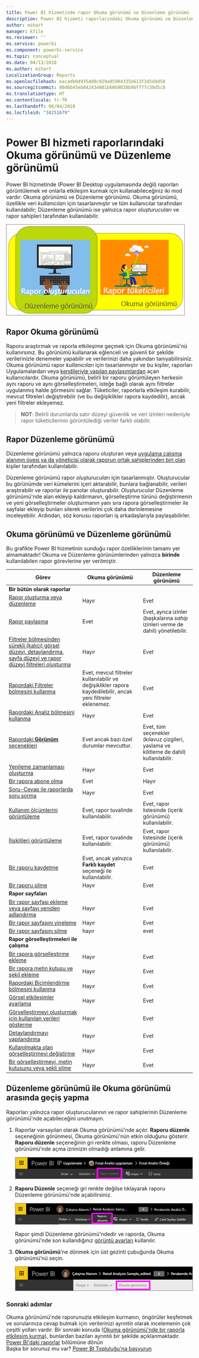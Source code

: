 ```yaml
---
title: Power BI hizmetinde rapor Okuma görünümü ve Düzenleme görünümü
description: Power BI hizmeti raporlarındaki Okuma görünümü ve Düzenleme görünümü arasındaki farklara genel bakış
author: mihart
manager: kfile
ms.reviewer: ''
ms.service: powerbi
ms.component: powerbi-service
ms.topic: conceptual
ms.date: 04/13/2018
ms.author: mihart
LocalizationGroup: Reports
ms.openlocfilehash: eacadb04935dd0c929a85904335b613f3d5d4d58
ms.sourcegitcommit: 80d6b45eb84243e801b60b9038b9bff77c30d5c8
ms.translationtype: HT
ms.contentlocale: tr-TR
ms.lasthandoff: 06/04/2018
ms.locfileid: "34251679"
---
```

# <a name="reading-view-and-editing-view-in-power-bi-service-reports"></a>Power BI hizmeti raporlarındaki Okuma görünümü ve Düzenleme görünümü
Power BI hizmetinde (Power BI Desktop uygulamasında değil) raporları görüntülemek ve onlarla etkileşim kurmak için kullanabileceğiniz iki mod vardır: Okuma görünümü ve Düzenleme görünümü. Okuma görünümü, özellikle veri *kullanıcıları* için tasarlanmıştır ve tüm kullanıcılar tarafından kullanılabilir; Düzenleme görünümü ise yalnızca rapor *oluşturucuları* ve rapor sahipleri tarafından kullanılabilir.

![Rapor oluşturucularının ve rapor kullanıcılarının resmi](media/service-reading-view-and-editing-view/power-bi-creators-consumers.png)

## <a name="report-reading-view"></a>Rapor Okuma görünümü

 Raporu araştırmak ve raporla etkileşime geçmek için Okuma görünümü'nü kullanırsınız. Bu görünümü kullanarak eğlenceli ve güvenli bir şekilde verilerinizle denemeler yapabilir ve verilerinizi daha yakından tanıyabilirsiniz. Okuma görünümü rapor *kullanıcıları* için tasarlanmıştır ve bu kişiler, raporları Uygulamalardan veya [kendileriyle yapılan paylaşımlardan](service-share-dashboards.md) açan kullanıcılardır. Okuma görünümü, belirli bir raporu görüntüleyen herkesin aynı raporu ve aynı görselleştirmeleri, isteğe bağlı olarak aynı filtreler uygulanmış halde görmesini sağlar.  Tüketiciler, raporlarla etkileşim kurabilir, mevcut filtreleri değiştirebilir (ve bu değişiklikler rapora kaydedilir), ancak yeni filtreler ekleyemez.

>**NOT**: Belirli durumlarda satır düzeyi güvenlik ve veri izinleri nedeniyle rapor tüketicilerinin görüntülediği veriler farklı olabilir.

## <a name="report-editing-view"></a>Rapor Düzenleme görünümü

Düzenleme görünümü yalnızca raporu oluşturan veya [uygulama çalışma alanının üyesi ya da yöneticisi olarak raporun ortak sahiplerinden biri olan](service-create-distribute-apps.md) kişiler tarafından kullanılabilir.

Düzenleme görünümü rapor *oluşturucuları* için tasarlanmıştır. Oluşturucular bu görünümde veri kümelerini içeri aktarabilir, bunlara bağlanabilir, verileri araştırabilir ve raporlar ile panolar oluşturabilir. *Oluşturucular* Düzenleme görünümü'nde alan ekleyip kaldırmanın, görselleştirme türünü değiştirmenin ve yeni görselleştirmeler oluşturmanın yanı sıra rapora görselleştirmeler ile sayfalar ekleyip bunları silerek verilerini çok daha derinlemesine inceleyebilir. Ardından, söz konusu raporları iş arkadaşlarıyla paylaşabilirler.

## <a name="reading-view-versus-editing-view"></a>Okuma görünümü ve Düzenleme görünümü
Bu grafikte Power BI hizmetinin sunduğu rapor özelliklerinin tamamı yer almamaktadır! Okuma ve Düzenleme görünümlerinden yalnızca **birinde** kullanılabilen rapor görevlerine yer verilmiştir.


|Görev  | Okuma görünümü  | Düzenleme görünümü |
|-------------------------|-------|-------|
|**Bir bütün olarak raporlar**  |
| [Rapor oluşturma veya düzenleme](service-report-create-new.md) | Hayır  | Evet |
| [Rapor paylaşma](service-share-reports.md)| Evet | Evet, ayrıca izinler (başkalarına *sahip* izinleri verme de dahil) yönetilebilir. |
| [Filtreler bölmesinden sürekli (kalıcı) görsel düzeyi, detaylandırma, sayfa düzeyi ve rapor düzeyi filtreleri oluşturma](power-bi-report-add-filter.md) | Hayır  | Evet |
| [Rapordaki Filtreler bölmesini kullanma](power-bi-how-to-report-filter.md) | Evet, mevcut filtreler kullanılabilir ve değişiklikler rapora kaydedilebilir, ancak yeni filtreler eklenemez. | Evet |
| [Rapordaki Analiz bölmesini kullanma](service-analytics-pane.md) | Hayır | Evet |
| [Rapordaki **Görünüm** seçenekleri](power-bi-report-display-settings.md) | Evet ancak bazı özel durumlar mevcuttur. | Evet, tüm seçenekler (kılavuz çizgileri, yaslama ve kilitleme de dahil) kullanılabilir. |
| [Yenileme zamanlaması oluşturma](refresh-data.md) | Hayır  | Evet |
| [Bir rapora abone olma](service-report-subscribe.md) | Evet | Hayır |
| [Soru-Cevap ile raporlarda soru sorma](power-bi-q-and-a.md) | Hayır  | Evet |
| [Kullanım ölçümlerini görüntüleme](service-usage-metrics.md) | Evet, rapor tuvalinde kullanılabilir. | Evet, rapor listesinde (içerik görünümü) kullanılabilir. |
| [İlişkilileri görüntüleme](service-related-content.md) | Evet, rapor tuvalinde kullanılabilir. | Evet, rapor listesinde (içerik görünümü) kullanılabilir. |
| [Bir raporu kaydetme](service-report-save.md) | Evet, ancak yalnızca **Farklı kaydet** seçeneği ile kullanılabilir. | Evet |
| [Bir raporu silme](service-delete.md) | Hayır  | Evet |
|**Rapor sayfaları** |
| [Bir rapor sayfası ekleme veya sayfayı yeniden adlandırma](power-bi-report-add-page.md)  | Hayır  | Evet  |
| [Bir rapor sayfasını yineleme](power-bi-report-copy-paste-page.md) | Hayır  | Evet |
| [Bir rapor sayfasını silme](service-delete.md) | hayır | evet |
|**Rapor görselleştirmeleri ile çalışma**|
| [Bir rapora görselleştirme ekleme](power-bi-report-add-visualizations-i.md) | Hayır  | Evet |
| [Bir rapora metin kutusu ve şekil ekleme](power-bi-reports-add-text-and-shapes.md) | Hayır  | Evet |
| [Rapordaki Biçimlendirme bölmesini kullanma](service-the-report-editor-take-a-tour.md) | Hayır | Evet |
| [Görsel etkileşimler ayarlama](service-reports-visual-interactions.md) | Hayır  | Evet |
| [Görselleştirmeyi oluşturmak için kullanılan verileri gösterme](service-reports-show-data.md) | Hayır  | Evet |
| [Detaylandırmayı yapılandırma](power-bi-visualization-drill-down.md) | Hayır  | Evet |
| [Kullanılmakta olan görselleştirmeyi değiştirme](power-bi-report-change-visualization-type.md) | Hayır | Evet|
| [Bir görselleştirmeyi, metin kutusunu veya şekli silme](service-delete.md)| Hayır | Evet |


## <a name="navigating-between-editing-view-and-reading-view"></a>Düzenleme görünümü ile Okuma görünümü arasında geçiş yapma
Raporları yalnızca rapor oluşturucularının ve rapor sahiplerinin Düzenleme görünümü'nde açabileceğini unutmayın.

1. Raporlar varsayılan olarak Okuma görünümü'nde açılır. **Raporu düzenle** seçeneğinin görünmesi, Okuma görünümü'nün etkin olduğunu gösterir. **Raporu düzenle** seçeneğinin gri renkte olması, raporu Düzenleme görünümü'nde açma izninizin olmadığı anlamına gelir.

   ![Gri renkte Raporu düzenle seçeneği](media/service-reading-view-and-editing-view/power-bi-edit-report-grey.png)

2. **Raporu Düzenle** seçeneği gri renkte değilse tıklayarak raporu Düzenleme görünümü'nde açabilirsiniz.

   ![Raporu düzenle seçeneği](media/service-reading-view-and-editing-view/power-bi-edit-report.png)

   Rapor şimdi Düzenleme görünümü'ndedir ve raporda, Okuma görünümü'nde son kullandığınız [görüntü ayarları](power-bi-report-display-settings.md) kullanılır.

2. **Okuma görünümü**'ne dönmek için üst gezinti çubuğunda Okuma görünümü'nü seçin.

    ![Okuma görünümü seçeneği](media/service-reading-view-and-editing-view/power-bi-reading-view.png)



### <a name="next-steps"></a>Sonraki adımlar
Okuma görünümü'nde raporunuzla etkileşim kurmanın, öngörüler keşfetmek ve sorularınıza cevap bulmak için verilerinizi ayrıntılı olarak incelemenin çok çeşitli yolları vardır.  Bir sonraki konuda ([Okuma görünümü'nde bir raporla etkileşim kurma](service-interact-with-a-report-in-editing-view.md)), bunlardan bazıları ayrıntılı bir şekilde açıklanmaktadır.    
[Power BI'daki raporlar](service-reports.md)   bölümüne dönün  
Başka bir sorunuz mu var? [Power BI Topluluğu'na başvurun](http://community.powerbi.com/)

